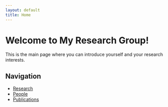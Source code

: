```yaml
---
layout: default
title: Home
---
```


# Welcome to My Research Group!
This is the main page where you can introduce yourself and your research interests.

## Navigation
- [Research](research.md)
- [People](people.md)
- [Publications](publications.md)
